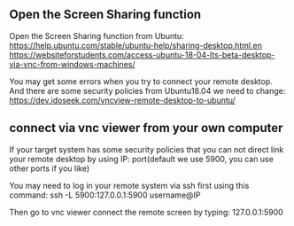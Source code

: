 
## Open the Screen Sharing function
Open the Screen Sharing function from Ubuntu:
https://help.ubuntu.com/stable/ubuntu-help/sharing-desktop.html.en
https://websiteforstudents.com/access-ubuntu-18-04-lts-beta-desktop-via-vnc-from-windows-machines/

You may get some errors when you try to connect your remote desktop. And there are some security policies from Ubuntu18.04 we need to change:
https://dev.idoseek.com/vncview-remote-desktop-to-ubuntu/

## connect via vnc viewer from your own computer
If your target system has some security policies that you can not direct link your remote desktop by using IP: port(default we use 5900, you can use other ports if you like)

You may need to log in your remote system via ssh first using this command:
ssh -L 5900:127.0.0.1:5900 username@IP

Then go to vnc viewer connect the remote screen by typing: 127.0.0.1:5900
